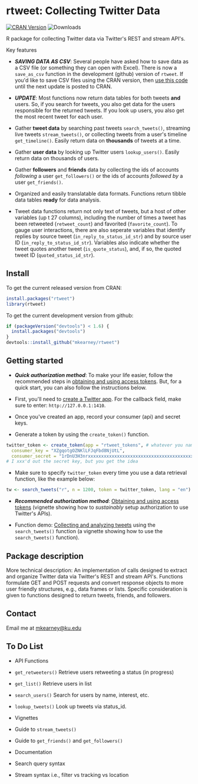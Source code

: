 <!-- README.md is generated from README.Rmd. Please edit that file -->
rtweet: Collecting Twitter Data
===============================

[![CRAN Version](http://www.r-pkg.org/badges/version/rtweet)](http://cran.r-project.org/package=rtweet) ![Downloads](http://cranlogs.r-pkg.org/badges/rtweet)

R package for collecting Twitter data via Twitter's REST and stream API's.

Key features

-   ***SAVING DATA AS CSV***: Several people have asked how to save data as a CSV file (or something they can open with Excel). There is now a `save_as_csv` function in the development (github) version of `rtweet`. If you'd like to save CSV files using the CRAN version, then [use this code](https://gist.github.com/mkearney/7474b64f9db177435de540f5fa63a087) until the next update is posted to CRAN.

-   ***UPDATE***: Most functions now return data tables for both tweets **and** users. So, if you search for tweets, you also get data for the users responsible for the returned tweets. If you look up users, you also get the most recent tweet for each user.

-   Gather **tweet data** by searching past tweets `search_tweets()`, streaming live tweets `stream_tweets()`, or collecting tweets from a user's timeline `get_timeline()`. Easily return data on **thousands** of tweets at a time.

-   Gather **user data** by looking up Twitter users `lookup_users()`. Easily return data on thousands of users.

-   Gather **followers** and **friends** data by collecting the ids of accounts *following* a user `get_followers()` or the ids of accounts *followed by* a user `get_friends()`.

-   Organized and easily translatable data formats. Functions return tibble data tables **ready** for data analysis.

-   Tweet data functions return not only text of tweets, but a host of other variables (up t 27 columns), including the number of times a tweet has been retweeted (`retweet_count`) and favorited (`favorite_count`). To gauge user interactions, there are also seperate variables that identify replies by source tweet (`in_reply_to_status_id_str`) and by source user ID (`in_reply_to_status_id_str`). Variables also indicate whether the tweet quotes another tweet (`is_quote_status`), and, if so, the quoted tweet ID (`quoted_status_id_str`).

Install
-------

To get the current released version from CRAN:

``` r
install.packages("rtweet")
library(rtweet)
```

To get the current development version from github:

``` r
if (packageVersion("devtools") < 1.6) {
  install.packages("devtools")
}
devtools::install_github("mkearney/rtweet")
```

Getting started
---------------

-   ***Quick authorization method***: To make your life easier, follow the recommended steps in [obtaining and using access tokens](https://github.com/mkearney/rtweet/blob/master/vignettes/tokens.md). But, for a quick start, you can also follow the instructions below.

-   First, you'll need to [create a Twitter app](http://apps.twitter.com/app/new). For the callback field, make sure to enter: `http://127.0.0.1:1410`.

-   Once you've created an app, record your consumer (api) and secret keys.

-   Generate a token by using the `create_token()` function.

``` r
twitter_token <- create_token(app = "rtweet_tokens", # whatever you named app
  consumer_key = "XZgqotgOZNKlLFJqFbd8NjUtL",
  consumer_secret = "1rDnU3H3nrxxxxxxxxxxxxxxxxxxxxxxxxxxxxxxxxxxxxxxxx")
# I xxx'd out the secret key, but you get the idea
```

-   Make sure to specify `twitter_token` every time you use a data retrieval function, like the example below:

``` r
tw <- search_tweets("r", n = 1200, token = twitter_token, lang = "en")
```

-   ***Recommended authorization method***: [Obtaining and using access tokens](https://github.com/mkearney/rtweet/blob/master/vignettes/tokens.md) (vignette showing how to *sustainably* setup authorization to use Twitter's APIs).

-   Function demo: [Collecting and analyzing tweets](https://github.com/mkearney/rtweet/blob/master/vignettes/search_tweets.md) using the `search_tweets()` function (a vignette showing how to use the `search_tweets()` function).

Package description
-------------------

More technical description: An implementation of calls designed to extract and organize Twitter data via Twitter's REST and stream API's. Functions formulate GET and POST requests and convert response objects to more user friendly structures, e.g., data frames or lists. Specific consideration is given to functions designed to return tweets, friends, and followers.

Contact
-------

Email me at <mkearney@ku.edu>

To Do List
----------

-   API Functions
-   `get_retweeters()` Retrieve users retweeting a status (in progress)
-   `get_list()` Retrieve users in list
-   `search_users()` Search for users by name, interest, etc.
-   `lookup_tweets()` Look up tweets via status\_id.

-   Vignettes
-   Guide to `stream_tweets()`
-   Guide to `get_friends()` and `get_followers()`

-   Documentation
-   Search query syntax
-   Stream syntax i.e., filter vs tracking vs location
